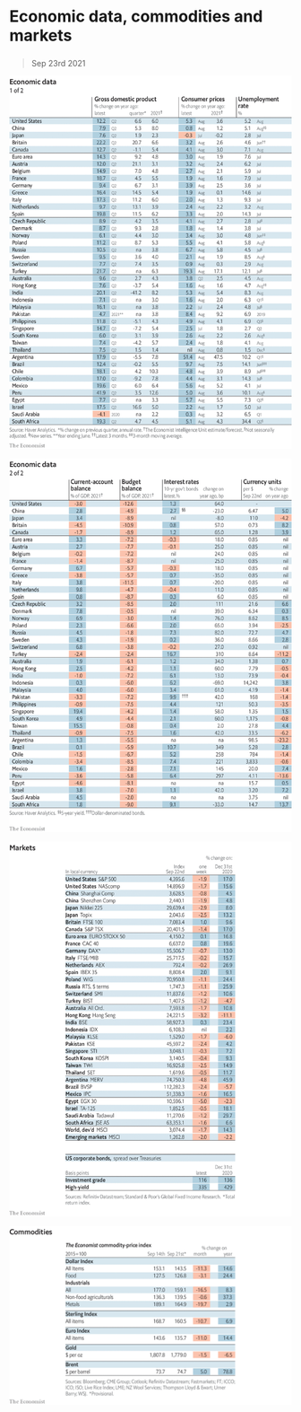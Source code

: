 ###### 

# Economic data, commodities and markets 

#####  

> Sep 23rd 2021 

![image](images/20210925_int101.png) 


![image](images/20210925_int102.png) 


![image](images/20210925_int201.png) 


![image](images/20210925_int401.png) 


